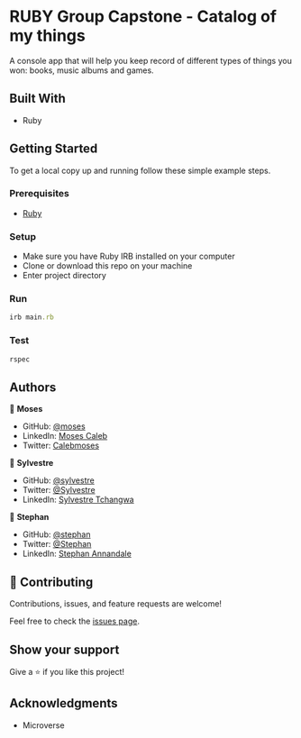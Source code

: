 # RUBY Group Capstone - Catalog of my things

A console app that will help you keep record of different types of things you won: books, music albums and games.

## Built With

- Ruby

## Getting Started

To get a local copy up and running follow these simple example steps.

### Prerequisites

- [Ruby](https://www.ruby-lang.org/en/)

### Setup

- Make sure you have Ruby IRB installed on your computer
- Clone or download this repo on your machine
- Enter project directory

### Run

```rb
irb main.rb
```

### Test

```rb
rspec
```

## Authors

👤 **Moses**

- GitHub: [@moses](https://github.com/m05e5)
- LinkedIn: [Moses Caleb](https://www.linkedin.com/in/caleb-moses-0a1b531b9/)
- Twitter: [Calebmoses](https://twitter.com/CalebMo69401446)

👤 **Sylvestre**

- GitHub: [@sylvestre](https://github.com/pasytchangwa)
- Twitter: [@Sylvestre](https://twitter.com/Sylvest10415595)
- LinkedIn: [Sylvestre Tchangwa](https://www.linkedin.com/in/pagkeusylvestre/)

👤 **Stephan**

- GitHub: [@stephan](https://github.com/sneeu-leeu)
- Twitter: [@Stephan](https://twitter.com/Stephan07484055)
- LinkedIn: [Stephan Annandale](https://www.linkedin.com/in/stephan-annandale-a4b4931a9/)

## 🤝 Contributing

Contributions, issues, and feature requests are welcome!

Feel free to check the [issues page](../../issues/).

## Show your support

Give a ⭐️ if you like this project!

## Acknowledgments

- Microverse
